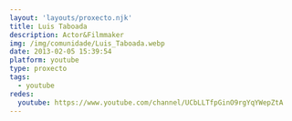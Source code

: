 ```yaml
---
layout: 'layouts/proxecto.njk'
title: Luis Taboada
description: Actor&Filmmaker
img: /img/comunidade/Luis_Taboada.webp
date: 2013-02-05 15:39:54
platform: youtube
type: proxecto
tags:
  - youtube
redes:
  youtube: https://www.youtube.com/channel/UCbLLTfpGinO9rgYqYWepZtA
---
```

